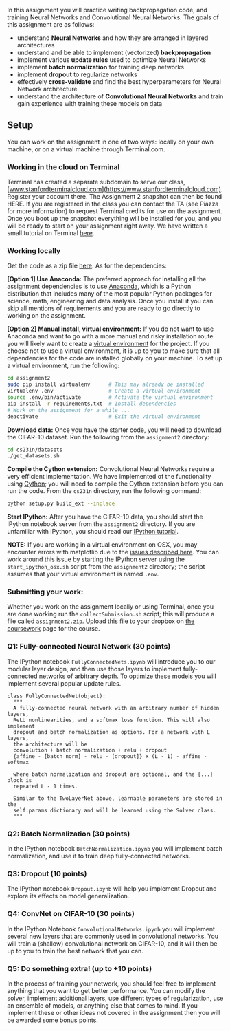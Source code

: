 In this assignment you will practice writing backpropagation code, and training
Neural Networks and Convolutional Neural Networks. The goals of this assignment
are as follows:

- understand **Neural Networks** and how they are arranged in layered
  architectures
- understand and be able to implement (vectorized) **backpropagation**
- implement various **update rules** used to optimize Neural Networks
- implement **batch normalization** for training deep networks
- implement **dropout** to regularize networks
- effectively **cross-validate** and find the best hyperparameters for Neural
  Network architecture
- understand the architecture of **Convolutional Neural Networks** and train
  gain experience with training these models on data

## Setup
You can work on the assignment in one of two ways: locally on your own machine,
or on a virtual machine through Terminal.com. 

### Working in the cloud on Terminal

Terminal has created a separate subdomain to serve our class,
[www.stanfordterminalcloud.com](https://www.stanfordterminalcloud.com). Register
your account there. The Assignment 2 snapshot can then be found HERE. If you are
registered in the class you can contact the TA (see Piazza for more information)
to request Terminal credits for use on the assignment. Once you boot up the
snapshot everything will be installed for you, and you will be ready to start on
your assignment right away. We have written a small tutorial on Terminal
[here](http://cs231n.github.io/terminal-tutorial/).

### Working locally
Get the code as a zip file
[here](http://vision.stanford.edu/teaching/cs231n/winter1516_assignment2.zip).
As for the dependencies:

**[Option 1] Use Anaconda:**
The preferred approach for installing all the assignment dependencies is to use
[Anaconda](https://www.continuum.io/downloads), which is a Python distribution
that includes many of the most popular Python packages for science, math,
engineering and data analysis. Once you install it you can skip all mentions of
requirements and you are ready to go directly to working on the assignment.

**[Option 2] Manual install, virtual environment:**
If you do not want to use Anaconda and want to go with a more manual and risky
installation route you will likely want to create a
[virtual environment](http://docs.python-guide.org/en/latest/dev/virtualenvs/)
for the project. If you choose not to use a virtual environment, it is up to you
to make sure that all dependencies for the code are installed globally on your
machine. To set up a virtual environment, run the following:

```bash
cd assignment2
sudo pip install virtualenv      # This may already be installed
virtualenv .env                  # Create a virtual environment
source .env/bin/activate         # Activate the virtual environment
pip install -r requirements.txt  # Install dependencies
# Work on the assignment for a while ...
deactivate                       # Exit the virtual environment
```

**Download data:**
Once you have the starter code, you will need to download the CIFAR-10 dataset.
Run the following from the `assignment2` directory:

```bash
cd cs231n/datasets
./get_datasets.sh
```

**Compile the Cython extension:** Convolutional Neural Networks require a very
efficient implementation. We have implemented of the functionality using
[Cython](http://cython.org/); you will need to compile the Cython extension
before you can run the code. From the `cs231n` directory, run the following
command:

```bash
python setup.py build_ext --inplace
```

**Start IPython:**
After you have the CIFAR-10 data, you should start the IPython notebook server
from the `assignment2` directory. If you are unfamiliar with IPython, you should 
read our [IPython tutorial](http://cs231n.github.io/ipython-tutorial/).

**NOTE:** If you are working in a virtual environment on OSX, you may encounter
errors with matplotlib due to the
[issues described here](http://matplotlib.org/faq/virtualenv_faq.html).
You can work around this issue by starting the IPython server using the
`start_ipython_osx.sh` script from the `assignment2` directory; the script
assumes that your virtual environment is named `.env`.


### Submitting your work:
Whether you work on the assignment locally or using Terminal, once you are done
working run the `collectSubmission.sh` script; this will produce a file called
`assignment2.zip`. Upload this file to your dropbox on
[the coursework](https://coursework.stanford.edu/portal/site/W15-CS-231N-01/)
page for the course.


### Q1: Fully-connected Neural Network (30 points)
The IPython notebook `FullyConnectedNets.ipynb` will introduce you to our
modular layer design, and then use those layers to implement fully-connected
networks of arbitrary depth. To optimize these models you will implement several
popular update rules.
```PY
class FullyConnectedNet(object):
  """
  A fully-connected neural network with an arbitrary number of hidden layers,
  ReLU nonlinearities, and a softmax loss function. This will also implement
  dropout and batch normalization as options. For a network with L layers,
  the architecture will be
  convolution + batch normalization + relu + dropout
  {affine - [batch norm] - relu - [dropout]} x (L - 1) - affine - softmax
  
  where batch normalization and dropout are optional, and the {...} block is
  repeated L - 1 times.
  
  Similar to the TwoLayerNet above, learnable parameters are stored in the
  self.params dictionary and will be learned using the Solver class.
  """
```

### Q2: Batch Normalization (30 points)
In the IPython notebook `BatchNormalization.ipynb` you will implement batch
normalization, and use it to train deep fully-connected networks.

### Q3: Dropout (10 points)
The IPython notebook `Dropout.ipynb` will help you implement Dropout and explore
its effects on model generalization.

### Q4: ConvNet on CIFAR-10 (30 points)
In the IPython Notebook `ConvolutionalNetworks.ipynb` you will implement several
new layers that are commonly used in convolutional networks. You will train a
(shallow) convolutional network on CIFAR-10, and it will then be up to you to
train the best network that you can.

### Q5: Do something extra! (up to +10 points)
In the process of training your network, you should feel free to implement
anything that you want to get better performance. You can modify the solver,
implement additional layers, use different types of regularization, use an
ensemble of models, or anything else that comes to mind. If you implement these
or other ideas not covered in the assignment then you will be awarded some bonus
points.

